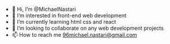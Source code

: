 - 👋 Hi, I’m @MichaelNastari
- 👀 I’m interested in front-end web development
- 🌱 I’m currently learning html css and react
- 💞️ I’m looking to collaborate on any web development projects
- 📫 How to reach me 96michael.nastari@gmail.com

